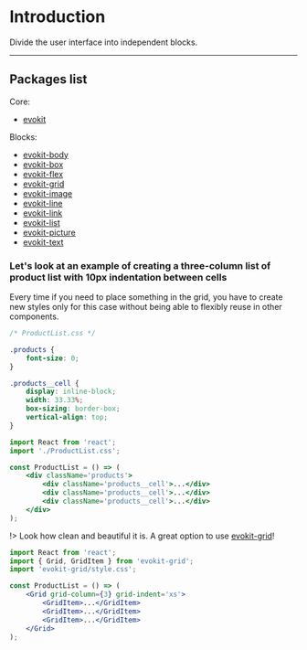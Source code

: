 [evokit-grid]: /packages/evokit-grid/

# Introduction

Divide the user interface into independent blocks.

---

## Packages list

Core:
  * [evokit](packages/evokit/)

Blocks:
  * [evokit-body](packages/evokit-body/)
  * [evokit-box](packages/evokit-box/)
  * [evokit-flex](packages/evokit-flex/)
  * [evokit-grid](packages/evokit-grid/)
  * [evokit-image](packages/evokit-image/)
  * [evokit-line](packages/evokit-line/)
  * [evokit-link](packages/evokit-link/)
  * [evokit-list](packages/evokit-list/)
  * [evokit-picture](packages/evokit-picture/)
  * [evokit-text](packages/evokit-text/)

### Let's look at an example of creating a three-column list of product list with 10px indentation between cells

Every time if you need to place something in the grid, you have to create new styles only for this case without being able to flexibly reuse in other components.

```css
/* ProductList.css */

.products {
    font-size: 0;
}

.products__cell {
    display: inline-block;
    width: 33.33%;
    box-sizing: border-box;
    vertical-align: top;
}
```

```jsx
import React from 'react';
import './ProductList.css';

const ProductList = () => (
    <div className='products'>
        <div className='products__cell'>...</div>
        <div className='products__cell'>...</div>
        <div className='products__cell'>...</div>
    </div>
);
```

!> Look how clean and beautiful it is. A great option to use [evokit-grid]!

```jsx
import React from 'react';
import { Grid, GridItem } from 'evokit-grid';
import 'evokit-grid/style.css';

const ProductList = () => (
    <Grid grid-column={3} grid-indent='xs'>
        <GridItem>...</GridItem>
        <GridItem>...</GridItem>
        <GridItem>...</GridItem>
    </Grid>
);
```

